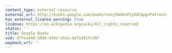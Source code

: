 ```yaml
---
content_type: external-resource
external_url: http://books.google.com/books?id=jhAXHuP2y04C&pg=Pafrontcover
has_external_license_warning: true
license: https://en.wikipedia.org/wiki/All_rights_reserved
status: ''
title: Google Books
uid: 07feae40-584d-4342-a55a-9a71d417c36f
wayback_url: ''
---
```

